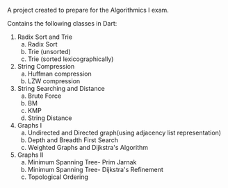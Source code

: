 A project created to prepare for the Algorithmics I exam.

Contains the following classes in Dart:
1. Radix Sort and Trie
    <ol type="a">
        <li>Radix Sort</li>
        <li>Trie (unsorted)</li>
        <li>Trie (sorted lexicographically)</li>
    </ol>
1. String Compression
    <ol type="a">
        <li>Huffman compression</li>
        <li>LZW compression</li>
    </ol>
1. String Searching and Distance
    <ol type="a">
        <li>Brute Force</li>
        <li>BM</li>
        <li>KMP</li>
        <li>String Distance</li>
    </ol>
1. Graphs I
    <ol type="a">
        <li>Undirected and Directed graph(using adjacency list representation)</li>
        <li>Depth and Breadth First Search</li>
        <li>Weighted Graphs and Dijkstra's Algorithm</li>
    </ol>
1. Graphs II
    <ol type="a">
        <li>Minimum Spanning Tree- Prim Jarnak</li>
        <li>Minimum Spanning Tree- Dijkstra's Refinement</li>
        <li>Topological Ordering</li>
    </ol>